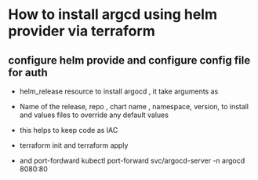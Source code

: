 # How to install argcd using helm provider via terraform

## configure helm provide and configure config file for auth

 - helm_release resource to install argocd , it take arguments  as 

 - Name of the release, repo , chart name , namespace,  version,   to install and values files to override any default values 

 - this helps to keep code as IAC 

 - terraform init and terraform apply

 - and port-fordward kubectl port-forward svc/argocd-server -n argocd 8080:80   